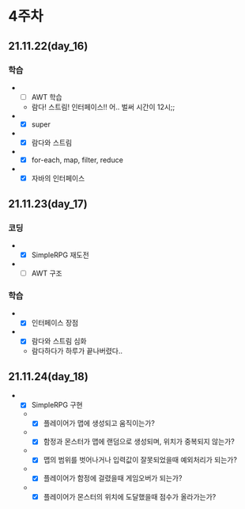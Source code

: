 # 4주차
## 21.11.22(day_16)

### 학습
- -[ ] AWT 학습
   - 람다! 스트림! 인터페이스!! 어.. 벌써 시간이 12시;;
- -[X] super
- -[X] 람다와 스트림
- -[X] for-each, map, filter, reduce
- -[X] 자바의 인터페이스

## 21.11.23(day_17)

### 코딩
- -[X] SimpleRPG 재도전
- -[ ] AWT 구조 

### 학습
- -[X] 인터페이스 장점
- -[X] 람다와 스트림 심화
   - 람다하다가 하루가 끝나버렸다..

## 21.11.24(day_18)
- -[X] SimpleRPG 구현
   - -[X] 플레이어가 맵에 생성되고 움직이는가?
   - -[X] 함정과 몬스터가 맵에 랜덤으로 생성되며, 위치가 중복되지 않는가?
   - -[X] 맵의 범위를 벗어나거나 입력값이 잘못되었을때 예외처리가 되는가?
   - -[X] 플레이어가 함정에 걸렸을때 게임오버가 되는가?
   - -[X] 플레이어가 몬스터의 위치에 도달했을때 점수가 올라가는가?
